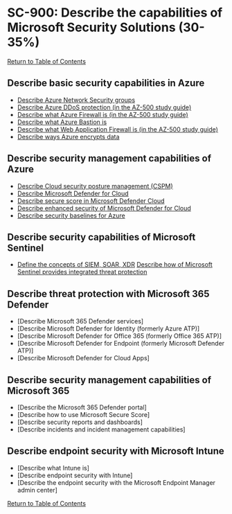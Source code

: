 # SC-900: Describe the capabilities of Microsoft Security Solutions (30-35%)

[Return to Table of Contents](../README.md)

## Describe basic security capabilities in Azure
* [Describe Azure Network Security groups](11-Describe%20Azure%20Network%20Security%20groups.md)
* [Describe Azure DDoS protection (in the AZ-500 study guide)](https://github.com/JonThomas/Azure-AZ-500-Study-Guide/blob/master/2-Implement%20platform%20protection/19-Implement%20DDoS%20protection.md)
* [Describe what Azure Firewall is (in the AZ-500 study guide)](https://github.com/JonThomas/Azure-AZ-500-Study-Guide/blob/master/2-Implement%20platform%20protection/12-Create%20and%20configure%20Azure%20Firewall.md)
* [Describe what Azure Bastion is](14-Describe%20what%20Azure%20Bastion%20is.md)
* [Describe what Web Application Firewall is (in the AZ-500 study guide)](https://github.com/JonThomas/Azure-AZ-500-Study-Guide/blob/master/2-Implement%20platform%20protection/15-Create%20and%20configure%20a%20Web%20Application%20Firewall%20(WAF).md)
* [Describe ways Azure encrypts data](16-Describe-ways-Azure-encrypts-data.md)
## Describe security management capabilities of Azure
* [Describe Cloud security posture management (CSPM)](21-Describe-Cloud-security-posture-management-(CSPM).md)
* [Describe Microsoft Defender for Cloud](22-Describe-Microsoft-Defender-for-Cloud.md)
* [Describe secure score in Microsoft Defender Cloud](23-Describe-secure-score-in-Microsoft-Defender-Cloud.md)
* [Describe enhanced security of Microsoft Defender for Cloud](24-Describe-enhanced-security-of-Microsoft-Defender-for-Cloud.md)
* [Describe security baselines for Azure](25-Describe-security-baselines-for-Azure.md)
## Describe security capabilities of Microsoft Sentinel
* [Define the concepts of SIEM, SOAR, XDR](31-Define-the-concepts-of-SIEM-SOAR-XDR.md) [Describe how of Microsoft Sentinel provides integrated threat protection](32-Describe-how-of-Microsoft-Sentinel-provides-integrated-threat-protection.md)
## Describe threat protection with Microsoft 365 Defender
* [Describe Microsoft 365 Defender services]
* [Describe Microsoft Defender for Identity (formerly Azure ATP)]
* [Describe Microsoft Defender for Office 365 (formerly Office 365 ATP)]
* [Describe Microsoft Defender for Endpoint (formerly Microsoft Defender ATP)]
* [Describe Microsoft Defender for Cloud Apps]
## Describe security management capabilities of Microsoft 365
* [Describe the Microsoft 365 Defender portal]
* [Describe how to use Microsoft Secure Score]
* [Describe security reports and dashboards]
* [Describe incidents and incident management capabilities]
## Describe endpoint security with Microsoft Intune
* [Describe what Intune is]
* [Describe endpoint security with Intune]
* [Describe the endpoint security with the Microsoft Endpoint Manager admin center]

[Return to Table of Contents](../README.md)